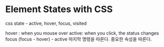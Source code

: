 # Element States with CSS

css state - active, hover, focus, visited

hover : when you mouse over
active: when you click, the status changes
focus
(focus - hover) - active
마지막 명령을 따른다. 중요한 속성을 따른다.
